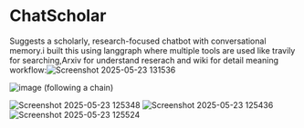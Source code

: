 # ChatScholar
Suggests a scholarly, research-focused chatbot with conversational memory.i built this using langgraph where multiple tools are used like travily for searching,Arxiv for understand reserach and wiki for detail meaning     
workflow:![Screenshot 2025-05-23 131536](https://github.com/user-attachments/assets/ef5a1c74-9bfa-4180-9b3f-9dda3bb18349)

![image](https://github.com/user-attachments/assets/ecc6c509-7b85-4d77-b673-9588d74ef4e2) (following a chain)

![Screenshot 2025-05-23 125348](https://github.com/user-attachments/assets/5e28b5c2-92c8-4a2f-803c-e9b952909b31) 
![Screenshot 2025-05-23 125436](https://github.com/user-attachments/assets/310b68f9-ee34-4420-aedd-53da4dacaf5f)     
![Screenshot 2025-05-23 125524](https://github.com/user-attachments/assets/ae05f99b-3f57-49e4-844e-15a827429625)




